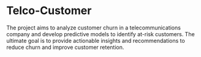 # Telco-Customer
The project aims to analyze customer churn in a telecommunications company and develop predictive models to identify at-risk customers. The ultimate goal is to provide actionable insights and recommendations to reduce churn and improve customer retention.

